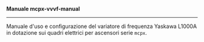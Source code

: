 __Manuale mcpx-vvvf-manual__

---

Manuale d'uso e configurazione del variatore di frequenza Yaskawa L1000A in dotazione sui quadri elettrici per ascensori serie `mcpx`.
